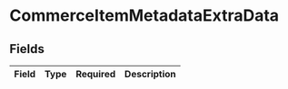# CommerceItemMetadataExtraData


## Fields

| Field       | Type        | Required    | Description |
| ----------- | ----------- | ----------- | ----------- |
